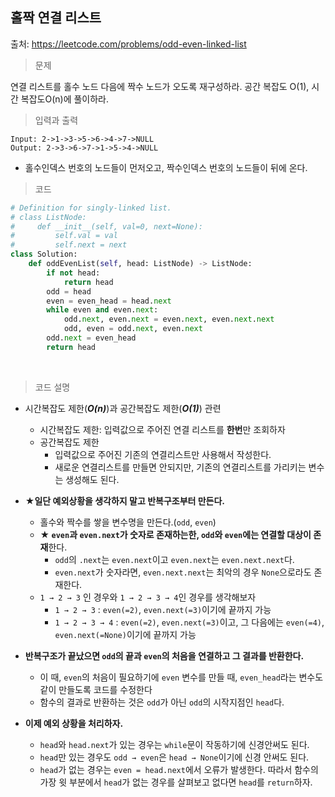## 홀짝 연결 리스트

출처: https://leetcode.com/problems/odd-even-linked-list



> 문제

연결 리스트를 홀수 노드 다음에 짝수 노드가 오도록 재구성하라. 공간 복잡도 O(1), 시간 복잡도O(n)에 풀이하라.     



> 입력과 출력

```
Input: 2->1->3->5->6->4->7->NULL
Output: 2->3->6->7->1->5->4->NULL
```

* 홀수인덱스 번호의 노드들이 먼저오고, 짝수인덱스 번호의 노드들이 뒤에 온다.     



> 코드

```PYTHON
# Definition for singly-linked list.
# class ListNode:
#     def __init__(self, val=0, next=None):
#         self.val = val
#         self.next = next
class Solution:
    def oddEvenList(self, head: ListNode) -> ListNode:
        if not head:
            return head
        odd = head
        even = even_head = head.next
        while even and even.next:
            odd.next, even.next = even.next, even.next.next
            odd, even = odd.next, even.next
        odd.next = even_head
        return head
```

​    

> 코드 설명

* 시간복잡도 제한(***O(n)***)과  공간복잡도 제한(***O(1)***) 관련
  * 시간복잡도 제한: 입력값으로 주어진 연결 리스트를 **한번**만 조회하자
  * 공간복잡도 제한
    * 입력값으로 주어진 기존의 연결리스트만 사용해서 작성한다. 
    * 새로운 연결리스트를 만들면 안되지만, 기존의 연결리스트를 가리키는 변수는 생성해도 된다. 
* ★**일단 예외상황을 생각하지 말고 반복구조부터 만든다.**
  * 홀수와 짝수를 쌓을 변수명을 만든다.(`odd`, `even`)
  * **★ `even`과 `even.next`가 숫자로 존재하는한, `odd`와 `even`에는 연결할 대상이 존재**한다.
    * `odd`의 `.next`는 `even.next`이고 `even.next`는 `even.next.next`다.
    * `even.next`가 숫자라면, `even.next.next`는 최악의 경우 `None`으로라도 존재한다.
  * `1 → 2 → 3` 인 경우와 `1 → 2 → 3 → 4`인 경우를 생각해보자
    * `1 → 2 → 3` : `even(=2)`, `even.next(=3)`이기에 끝까지 가능
    * `1 → 2 → 3 → 4` : `even(=2)`, `even.next(=3)`이고, 그 다음에는 `even(=4)`, `even.next(=None)`이기에 끝까지 가능

* **반복구조가 끝났으면 `odd`의 끝과 `even`의 처음을 연결하고 그 결과를 반환한다.**
  * 이 때, `even`의 처음이 필요하기에 `even` 변수를 만들 때, `even_head`라는 변수도 같이 만들도록 코드를 수정한다
  * 함수의 결과로 반환하는 것은 `odd`가 아닌 `odd`의 시작지점인 `head`다.
* **이제 예외 상황을 처리하자.**
  * `head`와 `head.next`가 있는 경우는 `while`문이 작동하기에 신경안써도 된다.
  * `head`만 있는 경우도 `odd → even`은 `head → None`이기에 신경 안써도 된다.
  * `head`가 없는 경우는 `even = head.next`에서 오류가 발생한다. 
    따라서 함수의 가장 윗 부분에서 `head`가 없는 경우를 살펴보고 없다면 `head`를 `return`하자.




